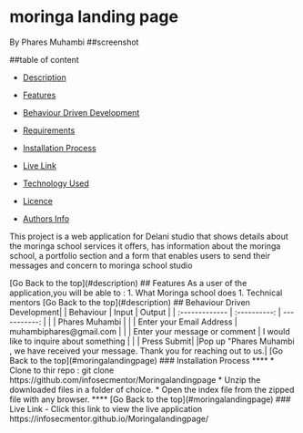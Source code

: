 # moringa landing page
By Phares Muhambi
##screenshot

##table of content
- [Description](#description)
 - [Features](#features)
 - [Behaviour Driven Development](#Behaviour-Driven-Development)

 - [Requirements](#requirements)
 - [Installation Process](#installation-Process)
 - [Live Link](#Live-Link)
  - [Technology  Used](#technology-Used)
 - [Licence](#licence)
 - [Authors Info](#Authors-Info)

  <p>This project is a web application for Delani studio that shows details about the moringa school services it offers, has information about the moringa school, a portfolio section and a form that enables users to send their messages and concern to moringa school studio</p>
[Go Back to the top](#description)
## Features
As a user of the application,you will be able to :
1. What Moringa school does
1. Technical mentors
[Go Back to the top](#description)
## Behaviour Driven Development|
| Behaviour      | Input        | Output       |
| :------------- | :----------: | -----------: |
|   |   Phares Muhambi |     |
| Enter your Email Address  | muhambiphares@gmail.com |   |
| Enter your message or comment   |  I would like to inquire about something     |     |
| Press Submit|     |Pop up "Phares Muhambi , we have received your message. Thank you for reaching out to us.|
[Go Back to the top](#moringalandingpage)
 ### Installation Process
 ****
* Clone to thir repo : git clone https://github.com/infosecmentor/Moringalandingpage
* Unzip the downloaded files in a folder of choice.
* Open the index file from the zipped file with any browser.
 ****
 [Go Back to the top](#moringalandingpage)
### Live Link
- Click this link to view the live application https://infosecmentor.github.io/Moringalandingpage/

